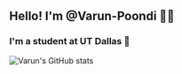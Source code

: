 ## Hello! I'm @Varun-Poondi 🕺🏽
### I'm a student at UT Dallas 🌌 
![Varun's GitHub stats](https://github-readme-stats.vercel.app/api?username=Varun-Poondi&show_icons=true&theme=tokyonight)

